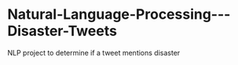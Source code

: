 # Natural-Language-Processing---Disaster-Tweets
NLP project to determine if a tweet mentions disaster

